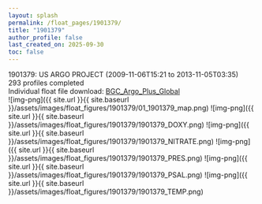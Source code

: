 ```yaml
---
layout: splash
permalink: /float_pages/1901379/
title: "1901379"
author_profile: false
last_created_on: 2025-09-30
toc: false
---
```

 
1901379: US ARGO PROJECT (2009-11-06T15:21 to 2013-11-05T03:35)\
293 profiles completed\
Individual float file download: [BGC_Argo_Plus_Global](https://ftp.soest.hawaii.edu/bgc_argo_plus/Individual_Floats/outliers_removed/1901379_Sprof_processed.nc)\
![img-png]({{ site.url }}{{ site.baseurl }}/assets/images/float_figures/1901379/01_1901379_map.png)
![img-png]({{ site.url }}{{ site.baseurl }}/assets/images/float_figures/1901379/1901379_DOXY.png)
![img-png]({{ site.url }}{{ site.baseurl }}/assets/images/float_figures/1901379/1901379_NITRATE.png)
![img-png]({{ site.url }}{{ site.baseurl }}/assets/images/float_figures/1901379/1901379_PRES.png)
![img-png]({{ site.url }}{{ site.baseurl }}/assets/images/float_figures/1901379/1901379_PSAL.png)
![img-png]({{ site.url }}{{ site.baseurl }}/assets/images/float_figures/1901379/1901379_TEMP.png)
